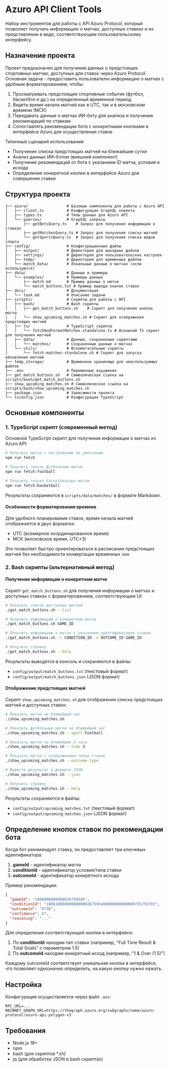 # Azuro API Client Tools

Набор инструментов для работы с API Azuro Protocol, который позволяет получать информацию о матчах, доступных ставках и их представлении в виде, соответствующем пользовательскому интерфейсу.

## Назначение проекта

Проект предназначен для получения данных о предстоящих спортивных матчах, доступных для ставок через Azuro Protocol. Основная задача - предоставить пользователю информацию о матчах с удобным форматированием, чтобы:

1. Просматривать предстоящие спортивные события (футбол, баскетбол и др.) на определенный временной период
2. Видеть время начала матчей как в UTC, так и в московском времени (МСК)
3. Передавать данные о матчах ИИ-боту для анализа и получения рекомендаций по ставкам
4. Сопоставлять рекомендации бота с конкретными кнопками в интерфейсе Azuro для осуществления ставок

Типичный сценарий использования:
- Получение списка предстоящих матчей на ближайшие сутки
- Анализ данных ИИ-ботом (внешний компонент)
- Получение рекомендаций от бота с указанием ID матча, условия и исхода
- Определение конкретной кнопки в интерфейсе Azuro для совершения ставки

## Структура проекта

```
├── azuro/                 # Базовые компоненты для работы с Azuro API
│   ├── client.ts          # Конфигурация GraphQL клиента
│   ├── types.ts           # Типы данных для Azuro API
│   └── queries/           # GraphQL запросы
│       ├── getBetsQuery.ts    # Запрос для получения информации о ставках
│       ├── getMatchesQuery.ts # Запрос для получения списка матчей
│       └── getSportsQuery.ts  # Запрос для получения списка видов спорта
├── config/                # Конфигурационные файлы
│   ├── output/            # Директория для выходных файлов
│   ├── settings/          # Директория для пользовательских настроек
│   ├── temp/              # Директория для временных файлов
│   └── match_data/        # Локальные данные о матчах (если используются)
├── data/                  # Данные и примеры
│   └── examples/          # Примеры данных
│       ├── match.md       # Пример данных о матче
│       └── match_buttons.txt # Пример вывода кнопок ставок
├── docs/                  # Документация
│   └── task.md            # Описание задачи
├── scripts/               # Скрипты для работы с API
│   ├── bash/              # Bash скрипты
│   │   ├── get_match_buttons.sh    # Скрипт для получения кнопок матча
│   │   └── show_upcoming_matches.sh # Скрипт для отображения предстоящих матчей
│   ├── ts/                # TypeScript скрипты
│   │   └── fetchAndFormatMatches.standalone.ts # Основной TS скрипт для получения матчей
│   ├── data/              # Данные, сохраненные скриптами
│   │   └── matches/       # Сохраненные данные о матчах
│   └── utils/             # Вспомогательные скрипты
│       └── fetch-matches-standalone.sh # Скрипт для запуска обновления матчей
├── temp_storage/          # Временное хранилище для неиспользуемых файлов
├── .env                   # Переменные окружения
├── get_match_buttons.sh   # Символическая ссылка на scripts/bash/get_match_buttons.sh
├── show_upcoming_matches.sh # Символическая ссылка на scripts/bash/show_upcoming_matches.sh
├── package.json           # Зависимости проекта
└── tsconfig.json          # Конфигурация TypeScript
```

## Основные компоненты

### 1. TypeScript скрипт (современный метод)

Основной TypeScript скрипт для получения информации о матчах из Azuro API:

```bash
# Получить матчи с настройками по умолчанию
npm run fetch

# Получить только футбольные матчи
npm run fetch:football 

# Получить только баскетбольные матчи
npm run fetch:basketball
```

Результаты сохраняются в `scripts/data/matches/` в формате Markdown.

#### Особенности форматирования времени

Для удобного планирования ставок, время начала матчей отображается в двух форматах:
- UTC (всемирное координированное время)
- МСК (московское время, UTC+3)

Это позволяет быстро ориентироваться в расписании предстоящих матчей без необходимости конвертации временных зон.

### 2. Bash скрипты (альтернативный метод)

#### Получение информации о конкретном матче

Скрипт `get_match_buttons.sh` для получения информации о матчах и доступных ставках с форматированием, соответствующим UI:

```bash
# Показать список доступных матчей
./get_match_buttons.sh --list

# Получить информацию о конкретном матче
./get_match_buttons.sh GAME_ID

# Получить информацию о матче с указанием идентификаторов ставки
./get_match_buttons.sh -c CONDITION_ID -o OUTCOME_ID GAME_ID

# Получить справку
./get_match_buttons.sh --help
```

Результаты выводятся в консоль и сохраняются в файлы:
- `config/output/match_buttons.txt` (текстовый формат)
- `config/output/match_buttons.json` (JSON формат)

#### Отображение предстоящих матчей

Скрипт `show_upcoming_matches.sh` для отображения списка предстоящих матчей и доступных ставок:

```bash
# Показать матчи на ближайший час
./show_upcoming_matches.sh

# Показать футбольные матчи на ближайший час
./show_upcoming_matches.sh --sport Football

# Показать матчи на ближайшие 3 часа
./show_upcoming_matches.sh --time 3

# Показать матчи с отображением типов ставок
./show_upcoming_matches.sh --outcome-type

# Вывести результат в формате JSON
./show_upcoming_matches.sh --json

# Получить справку
./show_upcoming_matches.sh --help
```

Результаты сохраняются в файлы:
- `config/output/upcoming_matches.txt` (текстовый формат)
- `config/output/upcoming_matches.json` (JSON формат)

## Определение кнопок ставок по рекомендации бота

Когда бот рекомендует ставку, он предоставляет три ключевых идентификатора:

1. **gameId** - идентификатор матча
2. **conditionId** - идентификатор условия/типа ставки
3. **outcomeId** - идентификатор конкретного исхода

Пример рекомендации:
```json
{
  "gameId": "1006000000000026759546",
  "conditionId": "100610060000000000267595460000000000000735755783",
  "outcomeId": "9738",
  "confidence": 87,
  "reasoning": "..."
}
```

Для определения соответствующей кнопки в интерфейсе:

1. По **conditionId** находим тип ставки (например, "Full Time Result & Total Goals" с параметром 1.5)
2. По **outcomeId** находим конкретный исход (например, "1 & Over (1.5)")

Каждому outcomeId соответствует уникальная кнопка в интерфейсе, что позволяет однозначно определить, на какую кнопку нужно нажать.

## Настройка

Конфигурация осуществляется через файл `.env`:

```
RPC_URL=...
MAINNET_GRAPH_URL=https://thegraph.azuro.org/subgraphs/name/azuro-protocol/azuro-api-polygon-v3
```

## Требования

- Node.js 18+
- npm
- bash (для скриптов *.sh)
- jq (для обработки JSON в bash скриптах) 